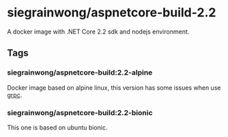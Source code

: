 # siegrainwong/aspnetcore-build-2.2

A docker image with .NET Core 2.2 sdk and nodejs environment.

## Tags

### siegrainwong/aspnetcore-build:2.2-alpine

Docker image based on alpine linux, this version has some issues when use [grpc](https://github.com/SkyAPM/SkyAPM-dotnet/issues/207).

### siegrainwong/aspnetcore-build:2.2-bionic

This one is based on ubuntu bionic.
